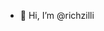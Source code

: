 - 👋 Hi, I’m @richzilli


<!---
richzilli/richzilli is a ✨ special ✨ repository because its `README.md` (this file) appears on your GitHub profile.
You can click the Preview link to take a look at your changes.
--->
